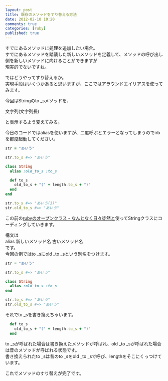 ```yaml
---
layout: post
title: 既存のメソッドをすり替える方法
date: 2012-02-10 10:20
comments: true
categories: [ruby]
published: true
---
```


  


すでにあるメソッドに処理を追加したい場合。  
すでにあるメソッドを踏襲した新しいメソッドを定義して、メソッドの呼び出し側を新しいメソッドに向けることができますが  
現実的でないですね。  
  
ではどうやってすり替えるか。  
実現手段はいくつかあると思いますが、ここではアラウンドエイリアスを使ってみます。  
  
今回はStringのto  _sメソッドを、  
  
文字列(文字列長)  
  
と表示するよう変えてみる。  
  
今日のコードではaliasを使いますが、二度呼ぶとエラーとなってしまうのでirbを都度起動してください。  

``` ruby
str = "あいう"

str.to_s #=> "あいう"

class String
  alias :old_to_s :to_s

  def to_s
    old_to_s + "(" + length.to_s + ")" 
  end
end

str.to_s #=> "あいう(3)"
str.old_to_s #=> "あいう"
```

  
この前の[rubyのオープンクラス -
なんとなく日々徒然と](http://d.hatena.ne.jp/gogo_sakura/20120207/1328591412)使ってStringクラスにコーディングしていきます。  
  
構文は  
alias 新しいメソッド名 古いメソッド名  
です。  
今回の例ではto  _sにold  _to  _sという別名をつけます。  

``` ruby
str = "あいう"

str.to_s #=> "あいう"

class String
  alias :old_to_s :to_s
end

str.to_s #=> "あいう" 
str.old_to_s #=> "あいう"
```

  
  
それでto  _sを書き換えちゃいます。

``` ruby
  def to_s
    old_to_s + "(" + length.to_s + ")" 
  end
```

  
to  _sが呼ばれた場合は書き換えたメソッドが呼ばれ、old  _to  _sが呼ばれた場合は昔のメソッドが呼ばれる状態です。  
書き換えられたto  _sは昔のto  _sをold  _to  _sで呼び、lengthをそこにくっつけています。  
  
これでメソッドのすり替えが完了です。


